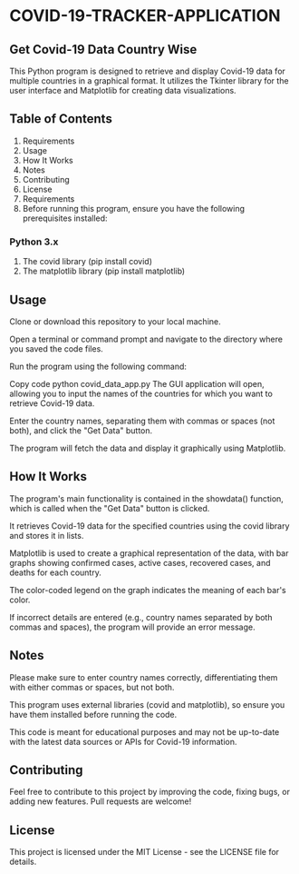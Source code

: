 # COVID-19-TRACKER-APPLICATION

## Get Covid-19 Data Country Wise
This Python program is designed to retrieve and display Covid-19 data for multiple countries in a graphical format. It utilizes the Tkinter library for the user interface and Matplotlib for creating data visualizations.

## Table of Contents
1. Requirements
2. Usage
3. How It Works
4. Notes
5. Contributing
6. License
7. Requirements
8. Before running this program, ensure you have the following prerequisites installed:

### Python 3.x
1. The covid library (pip install covid)
2. The matplotlib library (pip install matplotlib)

## Usage
Clone or download this repository to your local machine.

Open a terminal or command prompt and navigate to the directory where you saved the code files.

Run the program using the following command:

Copy code
python covid_data_app.py
The GUI application will open, allowing you to input the names of the countries for which you want to retrieve Covid-19 data.

Enter the country names, separating them with commas or spaces (not both), and click the "Get Data" button.

The program will fetch the data and display it graphically using Matplotlib.

## How It Works
The program's main functionality is contained in the showdata() function, which is called when the "Get Data" button is clicked.

It retrieves Covid-19 data for the specified countries using the covid library and stores it in lists.

Matplotlib is used to create a graphical representation of the data, with bar graphs showing confirmed cases, active cases, recovered cases, and deaths for each country.

The color-coded legend on the graph indicates the meaning of each bar's color.

If incorrect details are entered (e.g., country names separated by both commas and spaces), the program will provide an error message.

## Notes
Please make sure to enter country names correctly, differentiating them with either commas or spaces, but not both.

This program uses external libraries (covid and matplotlib), so ensure you have them installed before running the code.

This code is meant for educational purposes and may not be up-to-date with the latest data sources or APIs for Covid-19 information.

## Contributing
Feel free to contribute to this project by improving the code, fixing bugs, or adding new features. Pull requests are welcome!

## License
This project is licensed under the MIT License - see the LICENSE file for details.
